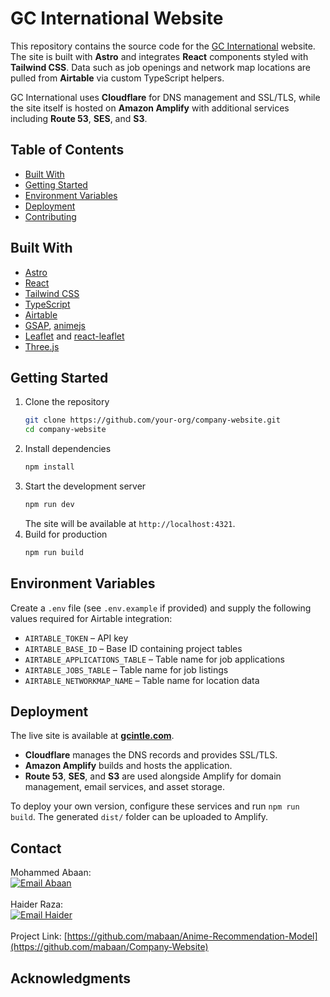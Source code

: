 # GC International Website

This repository contains the source code for the [GC International](https://gcintle.com) website. The site is built with **Astro** and integrates **React** components styled with **Tailwind CSS**. Data such as job openings and network map locations are pulled from **Airtable** via custom TypeScript helpers.

GC International uses **Cloudflare** for DNS management and SSL/TLS, while the site itself is hosted on **Amazon Amplify** with additional services including **Route 53**, **SES**, and **S3**.

## Table of Contents
- [Built With](#built-with)
- [Getting Started](#getting-started)
- [Environment Variables](#environment-variables)
- [Deployment](#deployment)
- [Contributing](#contributing)

## Built With
- [Astro](https://astro.build/)
- [React](https://react.dev/)
- [Tailwind CSS](https://tailwindcss.com/)
- [TypeScript](https://www.typescriptlang.org/)
- [Airtable](https://airtable.com/)
- [GSAP](https://greensock.com/gsap/), [animejs](https://animejs.com/)
- [Leaflet](https://leafletjs.com/) and [react-leaflet](https://react-leaflet.js.org/)
- [Three.js](https://threejs.org/)

## Getting Started
1. Clone the repository
   ```bash
   git clone https://github.com/your-org/company-website.git
   cd company-website
   ```
2. Install dependencies
   ```bash
   npm install
   ```
3. Start the development server
   ```bash
   npm run dev
   ```
   The site will be available at `http://localhost:4321`.
4. Build for production
   ```bash
   npm run build
   ```

## Environment Variables
Create a `.env` file (see `.env.example` if provided) and supply the following values required for Airtable integration:

- `AIRTABLE_TOKEN` – API key
- `AIRTABLE_BASE_ID` – Base ID containing project tables
- `AIRTABLE_APPLICATIONS_TABLE` – Table name for job applications
- `AIRTABLE_JOBS_TABLE` – Table name for job listings
- `AIRTABLE_NETWORKMAP_NAME` – Table name for location data

## Deployment
The live site is available at **[gcintle.com](https://gcintle.com)**.

- **Cloudflare** manages the DNS records and provides SSL/TLS.
- **Amazon Amplify** builds and hosts the application.
- **Route 53**, **SES**, and **S3** are used alongside Amplify for domain management, email services, and asset storage.

To deploy your own version, configure these services and run `npm run build`. The generated `dist/` folder can be uploaded to Amplify.

## Contact
Mohammed Abaan: <br>
<a href="mailto:abaan7500@gmail.com">
  <img src="https://img.shields.io/badge/Gmail-d5d5d5?style=for-the-badge&logo=gmail&logoColor=0A0209" alt="Email Abaan" />
</a>
<br><br>
Haider Raza: <br>
<a href="mailto:b00096026@gmail.com">
  <img src="https://img.shields.io/badge/Gmail-d5d5d5?style=for-the-badge&logo=gmail&logoColor=0A0209" alt="Email Haider" />
</a>
<br><br>
Project Link: [https://github.com/mabaan/Anime-Recommendation-Model](https://github.com/mabaan/Company-Website)

## Acknowledgments

